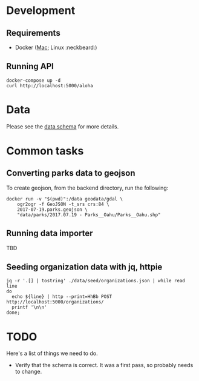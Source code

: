 # Development

## Requirements

* Docker ([Mac](https://store.docker.com/editions/community/docker-ce-desktop-mac); Linux :neckbeard:)

## Running API

```
docker-compose up -d
curl http://localhost:5000/aloha
```

# Data

Please see the [data schema](Schema.md) for more details.

# Common tasks

## Converting parks data to geojson

To create geojson, from the backend directory, run the following:

```
docker run -v "$(pwd)":/data geodata/gdal \
    ogr2ogr -f GeoJSON -t_srs crs:84 \
    2017-07-19.parks.geojson \
    "data/parks/2017.07.19 - Parks__Oahu/Parks__Oahu.shp"
```

## Running data importer

TBD

## Seeding organization data with jq, httpie

```
jq -r '.[] | tostring' ./data/seed/organizations.json | while read line
do
  echo ${line} | http --print=HhBb POST http://localhost:5000/organizations/
  printf '\n\n'
done;
```

# TODO

Here's a list of things we need to do.

 - Verify that the schema is correct. It was a first pass, so probably needs to
   change.
